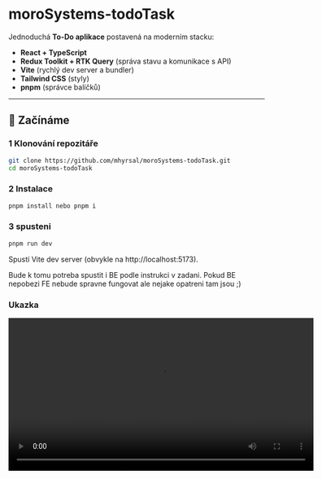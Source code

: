 # moroSystems-todoTask

Jednoduchá **To-Do aplikace** postavená na moderním stacku:

- **React + TypeScript**
- **Redux Toolkit + RTK Query** (správa stavu a komunikace s API)
- **Vite** (rychlý dev server a bundler)
- **Tailwind CSS** (styly)
- **pnpm** (správce balíčků)

---

## 🚀 Začínáme

### 1 Klonování repozitáře

```bash
git clone https://github.com/mhyrsal/moroSystems-todoTask.git
cd moroSystems-todoTask
```

### 2 Instalace

```bash
pnpm install nebo pnpm i
```

### 3 spusteni

```bash
pnpm run dev
```

Spustí Vite dev server (obvykle na http://localhost:5173).

Bude k tomu potreba spustit i BE podle instrukci v zadani.
Pokud BE nepobezi FE nebude spravne fungovat ale nejake opatreni tam jsou ;)

### Ukazka

<video src="vid/demo.mov" controls width="600"></video>
